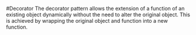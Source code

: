 #Decorator
The decorator pattern allows the extension of a function of an existing object
dynamically without the need to alter the original object. This is achieved by
wrapping the original object and function into a new function.